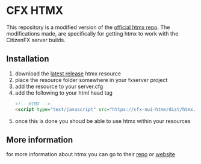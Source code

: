 # CFX HTMX
This repository is a modified version of the [official htmx repo](https://github.com/bigskysoftware/htmx). The modifications made, are specifically for getting htmx to work with the CitizenFX server builds.

## Installation
1. download the [latest release](https://github.com/5m1Ly/cfx-htmx/releases/latest) htmx resource
1. place the resource folder somewhere in your fxserver project
1. add the resource to your server.cfg
1. add the following to your html head tag
    ```html
    <!-- HTMX -->
    <script type="text/javascript" src="https://cfx-nui-htmx/dist/htmx.js"></script>
    ```
1. once this is done you shoud be able to use htmx within your resources

## More information
for more information about htmx you can go to their [repo](https://github.com/bigskysoftware/htmx) or [website](https://htmx.org/)
